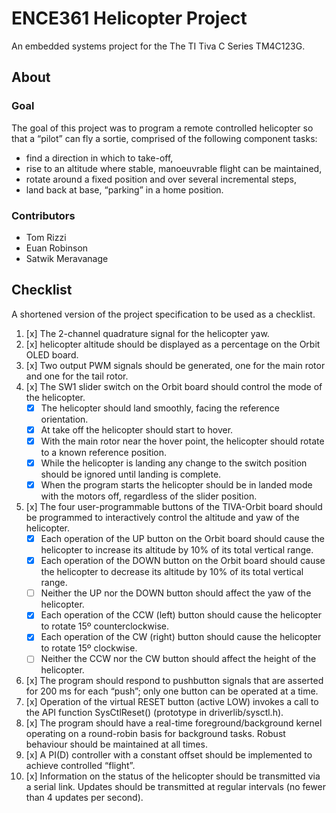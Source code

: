 # ENCE361 Helicopter Project
An embedded systems project for the The TI Tiva C Series TM4C123G.

## About
### Goal
The goal of this project was to program a remote controlled helicopter so that a “pilot” can fly a sortie, comprised of the following component tasks:
- find a direction in which to take-off,
- rise to an altitude where stable, manoeuvrable flight can be maintained,
- rotate around a fixed position and over several incremental steps,
- land back at base, “parking” in a home position.

### Contributors
- Tom Rizzi
- Euan Robinson
- Satwik Meravanage

## Checklist
A shortened version of the project specification to be used as a checklist.

1. [x] The 2-channel quadrature signal for the helicopter yaw.
2. [x] helicopter altitude should be displayed as a percentage on the Orbit OLED board.
3. [x] Two output PWM signals should be generated, one for the main rotor and one for the tail rotor.
4. [x] The SW1 slider switch on the Orbit board should control the mode of the helicopter.
    - [x] The helicopter should land smoothly, facing the reference orientation.
    - [x] At take off the helicopter should start to hover.
    - [x] With the main rotor near the hover point, the helicopter should rotate to a known
    reference position.
    - [x] While the helicopter is landing any change to the switch position should be
    ignored until landing is complete.
    - [x] When the program starts the helicopter should be in landed mode with the motors off,
    regardless of the slider position.
5. [x] The four user-programmable buttons of the TIVA-Orbit board should be
programmed to interactively control the altitude and yaw of the helicopter.
    - [x] Each operation of the UP button on the Orbit board should cause the helicopter
    to increase its altitude by 10% of its total vertical range.
    - [x] Each operation of the DOWN button on the Orbit board should cause the
    helicopter to decrease its altitude by 10% of its total vertical range.
    - [ ] Neither the UP nor the DOWN button should affect the yaw of the helicopter.
    - [x] Each operation of the CCW (left) button should cause the helicopter to rotate 15º counterclockwise.
    - [x] Each operation of the CW (right) button should cause the helicopter to rotate 15º clockwise.
    - [ ] Neither the CCW nor the CW button should affect the height of the helicopter.
6. [x] The program should respond to pushbutton signals that are asserted for 200 ms for each “push”;
only one button can be operated at a time.
7. [x] Operation of the virtual RESET button (active LOW) invokes a call to the API function
SysCtlReset() (prototype in driverlib/sysctl.h).
8. [x] The program should have a real-time foreground/background kernel operating on a
round-robin basis for background tasks. Robust behaviour should be maintained at
all times.
9. [x] A PI(D) controller with a constant offset should be implemented to achieve controlled “flight”.
10. [x] Information on the status of the helicopter should be transmitted via a serial link.
Updates should be transmitted at regular intervals (no fewer than 4 updates per second).


